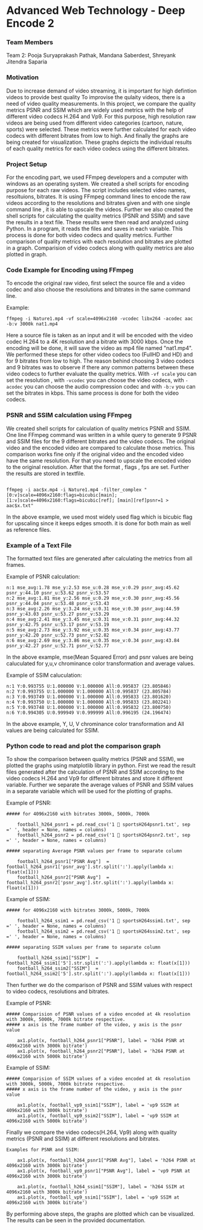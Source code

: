 # Advanced Web Technology - Deep Encode 2
### Team Members
Team 2:
Pooja Suryaprakash Pathak, Mandana Saberdest, Shreyank Jitendra Saparia

### Motivation

Due to increase demand of video streaming, it is important for high defintion videos to provide best quality To improvise the qulaity videos, there is a need of video quality measurements.
In this project, we compare the quality metrics PSNR and SSIM which are widely used metrics with the help of 
different video codecs H.264 and Vp9. For this purpose, high resolution raw videos are being used from different video categories (cartoon, nature, sports) were selected. These metrics were further calculated for each video codecs with different bitrates from low to high. And finally the graphs are being created for visualization. These graphs depicts the individual results of each quality metrics for each video codecs using the different bitrates.

### Project Setup

For the encoding part, we used FFmpeg developers and a computer with windows as an operating system. 
We created a shell scripts for encoding purpose for each raw videos. The script includes selected video names, resoltuions, bitrates. It is using FFmpeg command lines to encode the raw videos according to the resolutions and bitrates given and with one single command line , it is able to upscale the videos. 
Further we also created the shell scripts for calculating the quality metrics (PSNR and SSIM) and save the results in a text file. 
These results were then read and analyzed using Python. In a program, it reads the files and saves in each variable. This process is done for both video codecs and quality metrics. Further comparison of quality metrics with each resolution and bitrates are plotted in a graph. Comparision of video codecs along with quality metrics are also plotted in graph.

### Code Example for Encoding using FFmpeg

To encode the original raw video, first select the source file and a video codec and also choose the resolutions and bitrates in the same command line.

Example:

```
ffmpeg -i Nature1.mp4 -vf scale=4096x2160 -vcodec libx264 -acodec aac -b:v 3000k nat1.mp4

```
Here a source file is taken as an input and it will be encoded with the video codec H.264 to a 4K resolution and a bitrate with 3000 kbps. Once the encoding will be done, it will save the video as mp4 file named "nat1.mp4". We performed these steps for other video codecs too (FullHD and HD) and for 9 bitrates from low to high. The reason behind choosing 3 video codecs and 9 bitrates was to observe if there any common patterns between these video codecs to further evaluate the quality metrics.
With ``-vf scale`` you can set the resolution , with ``-vcodec`` you can choose the video codecs, with ``-acodec`` you can choose the audio compression codec and with ``-b:v`` you can set the bitrates in kbps. This same process is done for both the video codecs.

### PSNR and SSIM calculation using FFmpeg

We created shell scripts for calculation of quality metrics PSNR and SSIM. One line FFmpeg command was written in a while query to generate 9 PSNR and SSIM files for the 9 different bitrates and the video codecs. The original video and the encoded video are compared to calculate those metrics. This comparison works fine only if the original video and the encoded video have the same resolution. For that you need to upscale the encoded video to the original resolution. After that the format , flags , fps are set. Further the results are stored in textfile.

```

ffmpeg -i aac$x.mp4 -i Nature1.mp4 -filter_complex "[0:v]scale=4096x2160:flags=bicubic[main]; [1:v]scale=4096x2160:flags=bicubic[ref]; [main][ref]psnr=1 > aac$x.txt"

```

In the above example, we used most widely used flag which is bicubic flag for upscaling since it keeps edges smooth. it is done for both main as well as reference files.

### Example of a Text File
The formatted text files are generated after calculating the metrics from all frames.

Example of PSNR calculation:
```
n:1 mse_avg:1.78 mse_y:2.53 mse_u:0.28 mse_v:0.29 psnr_avg:45.62 psnr_y:44.10 psnr_u:53.62 psnr_v:53.57 
n:2 mse_avg:1.81 mse_y:2.56 mse_u:0.29 mse_v:0.30 psnr_avg:45.56 psnr_y:44.04 psnr_u:53.48 psnr_v:53.43 
n:3 mse_avg:2.26 mse_y:3.24 mse_u:0.31 mse_v:0.30 psnr_avg:44.59 psnr_y:43.03 psnr_u:53.27 psnr_v:53.29 
n:4 mse_avg:2.41 mse_y:3.45 mse_u:0.31 mse_v:0.31 psnr_avg:44.32 psnr_y:42.75 psnr_u:53.17 psnr_v:53.19 
n:5 mse_avg:2.73 mse_y:3.92 mse_u:0.35 mse_v:0.34 psnr_avg:43.77 psnr_y:42.20 psnr_u:52.73 psnr_v:52.82 
n:6 mse_avg:2.69 mse_y:3.86 mse_u:0.35 mse_v:0.34 psnr_avg:43.84 psnr_y:42.27 psnr_u:52.71 psnr_v:52.77  

```
In the above example, mse(Mean Squared Error) and psnr values are being caluculated for y,u,v chrominance color transformation and average values. 

Example of SSIM caluculation:
```
n:1 Y:0.993755 U:1.000000 V:1.000000 All:0.995837 (23.805846)
n:2 Y:0.993755 U:1.000000 V:1.000000 All:0.995837 (23.805784)
n:3 Y:0.993749 U:1.000000 V:1.000000 All:0.995833 (23.801620)
n:4 Y:0.993750 U:1.000000 V:1.000000 All:0.995833 (23.802241)
n:5 Y:0.993748 U:1.000000 V:1.000000 All:0.995832 (23.800750)
n:6 Y:0.994305 U:0.999949 V:0.999999 All:0.996195 (24.196474)

``` 
In the above example, Y, U, V chrominance color transformation and All values are being calculated for SSIM. 

### Python code to read and plot the comparison graph

To show the comparison between quality metrics (PSNR and SSIM), we plotted the graphs using matplotlib library in python. 
First we read the result files generated after the calculation of PSNR and SSIM according to the video codecs H.264 and Vp9 for different bitrates and store it different variable. Further we separate the average values of PSNR and SSIM values in a separate variable which will be used for the plotting of graphs.

Example of PSNR:
```
##### for 4096x2160 with bitrates 3000k, 5000k, 7000k

    football_h264_psnr1 = pd.read_csv('1  sportsH264psnr1.txt', sep =' ', header = None, names = columns)
    football_h264_psnr2 = pd.read_csv('1  sportsH264psnr2.txt', sep =' ', header = None, names = columns)

##### separating Average PSNR values per frame to separate column

    football_h264_psnr1["PSNR Avg"]  = football_h264_psnr1['psnr_avg'].str.split(':').apply(lambda x: float(x[1]))
    football_h264_psnr2["PSNR Avg"]  = football_h264_psnr2['psnr_avg'].str.split(':').apply(lambda x: float(x[1]))

```
Example of SSIM:
```
##### for 4096x2160 with bitrates 3000k, 5000k, 7000k

    football_h264_ssim1 = pd.read_csv('1  sportsH264ssim1.txt', sep =' ', header = None, names = columns)
    football_h264_ssim2 = pd.read_csv('1  sportsH264ssim2.txt', sep =' ', header = None, names = columns)

##### separating SSIM values per frame to separate column

    football_h264_ssim1["SSIM"]  = football_h264_ssim1['5'].str.split(':').apply(lambda x: float(x[1]))
    football_h264_ssim2["SSIM"]  = football_h264_ssim2['5'].str.split(':').apply(lambda x: float(x[1]))

```
Then further we do the comparison of PSNR and SSIM values with respect to video codecs, resolutions and bitrates.

Example of PSNR: 
```
##### Comparision of PSNR values of a video encoded at 4k resolution with 3000k, 5000k, 7000k bitrate respective.
##### x axis is the frame number of the video, y axis is the psnr value

    ax1.plot(x, football_h264_psnr1["PSNR"], label = 'h264 PSNR at 4096x2160 with 3000k bitrate')
    ax1.plot(x, football_h264_psnr2["PSNR"], label = 'h264 PSNR at 4096x2160 with 5000k bitrate')

```
Example of SSIM:
```
##### Comparision of SSIM values of a video encoded at 4k resolution with 3000k, 5000k, 7000k bitrate respective.
##### x axis is the frame number of the video, y axis is the psnr value

    ax1.plot(x, football_vp9_ssim1["SSIM"], label = 'vp9 SSIM at 4096x2160 with 3000k bitrate')
    ax1.plot(x, football_vp9_ssim2["SSIM"], label = 'vp9 SSIM at 4096x2160 with 5000k bitrate')

```
Finally we compare the video codecs(H.264, Vp9) along with quality metrics (PSNR and SSIM) at different resolutions and bitrates.

```
Examples for PSNR and SSIM:

    ax1.plot(x, football_h264_psnr1["PSNR Avg"], label = 'h264 PSNR at 4096x2160 with 3000k bitrate')
    ax1.plot(x, football_vp9_psnr1["PSNR Avg"], label = 'vp9 PSNR at 4096x2160 with 3000k bitrate')

    ax1.plot(x, football_h264_ssim1["SSIM"], label = 'h264 SSIM at 4096x2160 with 3000k bitrate')
    ax1.plot(x, football_vp9_ssim1["SSIM"], label = 'vp9 SSIM at 4096x2160 with 3000k bitrate')
```
By performing above steps, the graphs are plotted which can be visualized. The results can be seen in the provided documentation.

